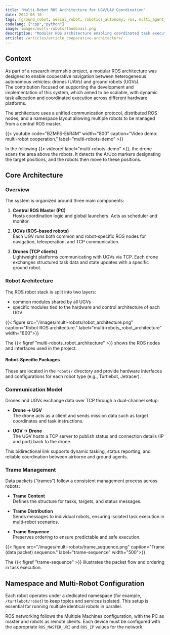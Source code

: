 ```yaml
---
title: "Multi-Robot ROS Architecture for UGV/UAV Coordination"
date: 2022-08-10
tags: [ground_robot, aerial_robot, robotics_autonomy, ros, multi_agent_systems]
codelang: ["cpp","python"]
image: images/multi-robots/thumbnail.png
description: "Modular ROS architecture enabling coordinated task execution between drones and ground robots using TCP."
article: /articles/article_cooperative-architecture/
---
```


## Context

As part of a research internship project, a modular ROS architecture was designed to enable cooperative navigation between heterogeneous autonomous vehicles: drones (UAVs) and ground robots (UGVs).  
The contribution focused on supporting the development and implementation of this system, which aimed to be scalable, with dynamic task allocation and coordinated execution across different hardware platforms.

The architecture uses a unified communication protocol, distributed ROS nodes, and a namespace layout allowing multiple robots to be managed from a central ROS master.

{{< youtube code="BZMFS-EkR4M" width="800" caption="Video demo: multi-robot cooperation." label="multi-robots-demo" >}}

In the following {{< videoref label="multi-robots-demo" >}}, the drone scans the area above the robots. It detects the ArUco markers designating the target positions, and the robots then move to these positions.

## Core Architecture

### Overview

The system is organized around three main components:

1. **Central ROS Master (PC)**  
   Hosts coordination logic and global launchers. Acts as scheduler and monitor.

2. **UGVs (ROS-based robots)**  
   Each UGV runs both common and robot-specific ROS nodes for navigation, teleoperation, and TCP communication.

3. **Drones (TCP clients)**  
   Lightweight platforms communicating with UGVs via TCP. Each drone exchanges structured task data and state updates with a specific ground robot.

### Robot Architecture

The ROS robot stack is split into two layers:
* common modules shared by all UGVs
* specific modules tied to the hardware and control architecture of each UGV

{{< figure src="/images/multi-robots/robot_architecture.png" caption="Robot ROS architecture." label="multi-robots_robot_architecture" width="800">}}

The {{< figref "multi-robots_robot_architecture" >}} shows the ROS nodes and interfaces used in the project.

#### Robot-Specific Packages

These are located in the `robots/` directory and provide hardware interfaces and configurations for each robot type (e.g., Turtlebot, Jetracer).

### Communication Model

Drones and UGVs exchange data over TCP through a dual-channel setup:

* **Drone → UGV**  
  The drone acts as a client and sends mission data such as target coordinates and task instructions.

* **UGV → Drone**  
  The UGV hosts a TCP server to publish status and connection details (IP and port) back to the drone.

This bidirectional link supports dynamic tasking, status reporting, and reliable coordination between airborne and ground agents.

### Trame Management

Data packets (“trames”) follow a consistent management process across robots:

* **Trame Content**  
  Defines the structure for tasks, targets, and status messages.

* **Trame Distribution**  
  Sends messages to individual robots, ensuring isolated task execution in multi-robot scenarios.

* **Trame Sequence**  
  Preserves ordering to ensure predictable and safe execution.

{{< figure src="/images/multi-robots/trame_sequence.png" caption="Trame (data packet) sequence." label="trame-sequence" width="500">}}

The {{< figref "trame-sequence" >}} illustrates the packet flow and ordering in task execution.

## Namespace and Multi-Robot Configuration

Each robot operates under a dedicated namespace (for example, `/turtlebot/robot`) to keep topics and services isolated. This setup is essential for running multiple identical robots in parallel.

ROS networking follows the Multiple Machines configuration, with the PC as master and robots as remote clients. Each device must be configured with the appropriate `ROS_MASTER_URI` and `ROS_IP` values for the network.
